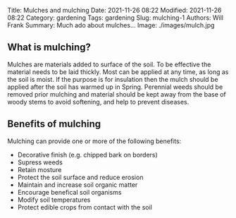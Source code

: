 Title: Mulches and mulching
Date: 2021-11-26 08:22
Modified: 2021-11-26 08:22
Category: gardening
Tags: gardening
Slug: mulching-1
Authors: Will Frank
Summary: Much ado about mulches...
Image: ./images/mulch.jpg

## What is mulching?

Mulches are materials added to surface of the soil. To be effective the material
needs to be laid thickly. Most can be applied at any time, as long as the soil
is moist. If the purpose is for insulation then the mulch should be applied
after the soil has warmed up in Spring. Perennial weeds should be removed prior
mulching and material should be kept away from the base of woody stems to avoid
softening, and help to prevent diseases.

## Benefits of mulching
Mulching can provide one or more of the following benefits:

* Decorative finish (e.g. chipped bark on borders)
* Supress weeds
* Retain mosture
* Protect the soil surface and reduce erosion
* Maintain and increase soil organic matter
* Encourage benefical soil organisms
* Modify soil temperatures
* Protect edible crops from contact with the soil